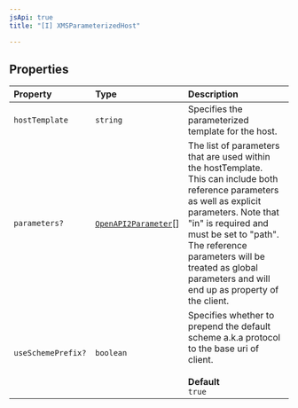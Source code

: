 ```yaml
---
jsApi: true
title: "[I] XMSParameterizedHost"

---
```

## Properties

| Property | Type | Description |
| :------ | :------ | :------ |
| `hostTemplate` | `string` | Specifies the parameterized template for the host. |
| `parameters?` | [`OpenAPI2Parameter`](../type-aliases/OpenAPI2Parameter.md)[] | The list of parameters that are used within the hostTemplate.<br />This can include both reference parameters as well as explicit parameters. Note that "in" is required and must be set to "path".<br />The reference parameters will be treated as global parameters and will end up as property of the client. |
| `useSchemePrefix?` | `boolean` | Specifies whether to prepend the default scheme a.k.a protocol to the base uri of client.<br /><br />**Default**<br />` true ` |
